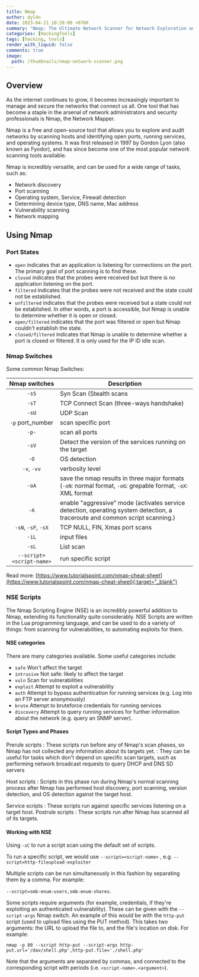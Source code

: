 ```yaml
---
title: Nmap
author: dyl4n
date: 2023-04-21 10:29:00 +0700
summary: "Nmap: The Ultimate Network Scanner for Network Exploration and Security Auditing"
categories: [HackingTools]
tags: [hacking, tools]
render_with_liquid: false
comments: true
image:
  path: /thumbnails/nmap-network-scanner.png
---
```


## Overview

As the internet continues to grow, it becomes increasingly important to manage and secure the networks that connect us all. One tool that has become a staple in the arsenal of network administrators and security professionals is Nmap, the Network Mapper.

Nmap is a free and open-source tool that allows you to explore and audit networks by scanning hosts and identifying open ports, running services, and operating systems. It was first released in 1997 by Gordon Lyon (also known as Fyodor), and has since become one of the most popular network scanning tools available.

Nmap is incredibly versatile, and can be used for a wide range of tasks, such as:

- Network discovery
- Port scanning
- Operating system, Service, Firewall detection
- Determining device type, DNS name, Mac address
- Vulnerability scanning
- Network mapping



## Using Nmap

### Port States
- `open` indicates that an application is listening for connections on the port. The primary goal of port scanning is to find these.
- `closed` indicates that the probes were received but but there is no application listening on the port.
- `filtered` indicates that the probes were not received and the state could not be established.
- `unfiltered` indicates that the probes were received but a state could not be established. In other words, a port is accessible, but Nmap is unable to determine whether it is open or closed.
- `open/filtered` indicates that the port was filtered or open but Nmap couldn’t establish the state.
- `closed/filtered` indicates that Nmap is unable to determine whether a port is closed or filtered. It is only used for the IP ID idle scan.

### Nmap Switches
Some common Nmap Switches:

|       Nmap switches       | Description                                                                                                                   |
|:------------------------: |------------------------------------------------------------------------------------------------------------------------------ |
|           `-sS`           | Syn Scan (Stealth scans                                                                                                       |
|           `-sT`           | TCP Connect Scan (three-ways handshake)                                                                                       |
|           `-sU`           | UDP Scan                                                                                                                      |
|     `-p` port_number      | scan specific port                                                                                                            |
|           `-p-`           | scan all ports                                                                                                                |
|           `-sV`           | Detect the version of the services running on the target                                                                      |
|           `-O`            | OS detection                                                                                                                  |
|       `-v`, `-vv`         | verbosity level                                                                                                               |
|           `-oA`           | save the nmap results in three major formats (`-oN`: normal format, `-oG`: grepable format, `-oX`: XML format                 |
|           `-A`            | enable "aggressive" mode (activates service detection, operating system detection, a traceroute and common script scanning.)  |
|    `-sN`, `-sF`, `-sX`    | TCP NULL, FIN, Xmas port scans                                                                                                |
|           `-iL`           | input files                                                                                                                   |
|           `-sL`           | List scan                                                                                                                     |
| `--script=<script-name>`  | run specific script                                                                                                           |

Read more: [https://www.tutorialspoint.com/nmap-cheat-sheet](https://www.tutorialspoint.com/nmap-cheat-sheet){:target="_blank"}

### NSE Scripts

The Nmap Scripting Engine (NSE) is an incredibly powerful addition to Nmap, extending its functionality quite considerably. NSE Scripts are written in the Lua programming language, and can be used to do a variety of things: from scanning for vulnerabilities, to automating exploits for them.
#### NSE categories
There are many categories available. Some useful categories include:
+ `safe` Won't affect the target
+ `intrusive` Not safe: likely to affect the target
+ `vuln` Scan for vulnerabilities
+ `exploit` Attempt to exploit a vulnerability
+ `auth` Attempt to bypass authentication for running services (e.g. Log into an FTP server anonymously)
+ `brute` Attempt to bruteforce credentials for running services
+ `discovery` Attempt to query running services for further information about the network (e.g. query an SNMP server).

#### Script Types and Phases

Prerule scripts
: These scripts run before any of Nmap's scan phases, so Nmap has not collected any information about its targets yet.
: They can be useful for tasks which don't depend on specific scan targets, such as performing network broadcast requests to query DHCP and DNS SD servers

Host scripts
: Scripts in this phase run during Nmap's normal scanning process after Nmap has performed host discovery, port scanning, version detection, and OS detection against the target host. 

Service scripts
: These scripts run against specific services listening on a target host.
Postrule scripts
: These scripts run after Nmap has scanned all of its targets.

#### Working with NSE

Using `-sC` to run a script scan using the default set of scripts.

To run a specific script, we would use `--script=<script-name>` , e.g. `--script=http-fileupload-exploiter`


Multiple scripts can be run simultaneously in this fashion by separating them by a comma. For example: 

`--script=smb-enum-users,smb-enum-shares`.

Some scripts require arguments (for example, credentials, if they're exploiting an authenticated vulnerability). These can be given with the `--script-args` Nmap switch. An example of this would be with the `http-put` script (used to upload files using the PUT method). This takes two arguments: the URL to upload the file to, and the file's location on disk.  For example:

`nmap -p 80 --script http-put --script-args http-put.url='/dav/shell.php',http-put.file='./shell.php'`

Note that the arguments are separated by commas, and connected to the corresponding script with periods (i.e.  `<script-name>.<argument>`).



